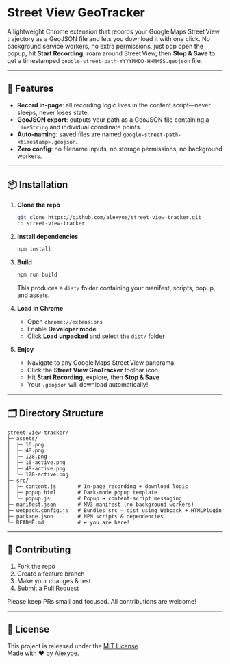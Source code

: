 # Street View GeoTracker

A lightweight Chrome extension that records your Google Maps Street View trajectory as a GeoJSON file and lets you download it with one click. No background service workers, no extra permissions, just pop open the popup, hit **Start Recording**, roam around Street View, then **Stop & Save** to get a timestamped `google-street-path-YYYYMMDD-HHMMSS.geojson` file.

---

## 🚀 Features

- **Record in-page**: all recording logic lives in the content script—never sleeps, never loses state.  
- **GeoJSON export**: outputs your path as a GeoJSON file containing a `LineString` and individual coordinate points.  
- **Auto‑naming**: saved files are named `google-street-path-<timestamp>.geojson`.  
- **Zero config**: no filename inputs, no storage permissions, no background workers.  

---

## 📦 Installation

1. **Clone the repo**  
   ```bash
   git clone https://github.com/alexyoe/street-view-tracker.git
   cd street-view-tracker
   ```

2. **Install dependencies**  
   ```bash
   npm install
   ```

3. **Build**  
   ```bash
   npm run build
   ```
   This produces a `dist/` folder containing your manifest, scripts, popup, and assets.

4. **Load in Chrome**  
   - Open `chrome://extensions`  
   - Enable **Developer mode**  
   - Click **Load unpacked** and select the `dist/` folder  

5. **Enjoy**  
   - Navigate to any Google Maps Street View panorama  
   - Click the **Street View GeoTracker** toolbar icon  
   - Hit **Start Recording**, explore, then **Stop & Save**  
   - Your `.geojson` will download automatically!

---

## 🗂 Directory Structure

```
street-view-tracker/
├─ assets/
│  ├─ 16.png
│  ├─ 48.png
│  ├─ 128.png
│  ├─ 16-active.png
│  ├─ 48-active.png
│  └─ 128-active.png
├─ src/
│  ├─ content.js       # In-page recording + download logic
│  ├─ popup.html       # Dark-mode popup template
│  └─ popup.js         # Popup ↔ content-script messaging
├─ manifest.json       # MV3 manifest (no background workers)
├─ webpack.config.js   # Bundles src → dist using Webpack + HTMLPlugin
├─ package.json        # NPM scripts & dependencies
└─ README.md           # ← you are here!
```

---

## 🤝 Contributing

1. Fork the repo  
2. Create a feature branch  
3. Make your changes & test  
4. Submit a Pull Request  

Please keep PRs small and focused. All contributions are welcome!

---

## 📜 License

This project is released under the [MIT License](LICENSE).  
Made with ♥ by [Alexyoe](https://github.com/alexyoe).  
